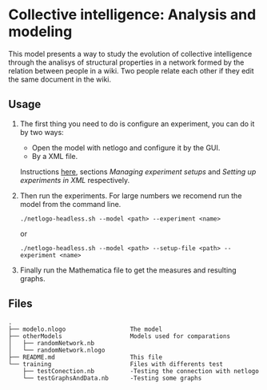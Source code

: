 Collective intelligence: Analysis and modeling
==============================================

This model presents a way to study the evolution of collective intelligence through the analisys of structural properties in a network formed by the relation between people in a wiki. Two people relate each other if they edit the same document in the wiki.

## Usage

1. The first thing you need to do is configure an experiment, you can do it by two ways:
    - Open the model with netlogo and configure it by the GUI.
    - By a XML file.

    Instructions [here], sections *Managing experiment setups* and *Setting up experiments in XML* respectively.

2. Then run the experiments. For large numbers we recomend run the model from the command line.

    ```./netlogo-headless.sh --model <path> --experiment <name>```
    
    or
    
    ```./netlogo-headless.sh --model <path> --setup-file <path> --experiment <name>```

3. Finally run the Mathematica file to get the measures and resulting graphs.

## Files

```
.
├── modelo.nlogo                  The model
├── otherModels                   Models used for comparations
│   ├── randomNetwork.nb
│   └── randomNetwork.nlogo
├── README.md                     This file
└── training                      Files with differents test
    ├── testConection.nb          -Testing the connection with netlogo
    └── testGraphsAndData.nb      -Testing some graphs
```
[here]:http://ccl.northwestern.edu/netlogo/docs/behaviorspace.html
